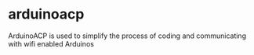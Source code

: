 # arduinoacp
ArduinoACP is used to simplify the process of coding and communicating with wifi enabled Arduinos
